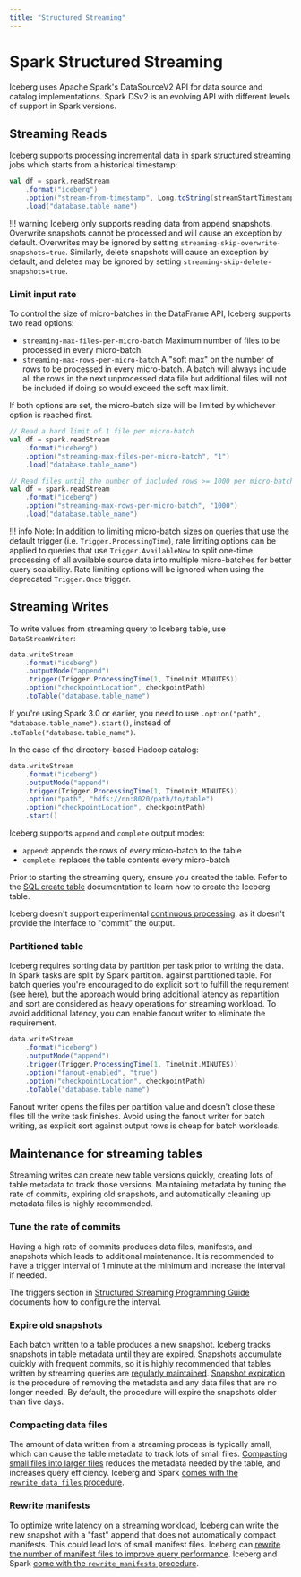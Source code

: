 ```yaml
---
title: "Structured Streaming"
---
```

<!--
 - Licensed to the Apache Software Foundation (ASF) under one or more
 - contributor license agreements.  See the NOTICE file distributed with
 - this work for additional information regarding copyright ownership.
 - The ASF licenses this file to You under the Apache License, Version 2.0
 - (the "License"); you may not use this file except in compliance with
 - the License.  You may obtain a copy of the License at
 -
 -   http://www.apache.org/licenses/LICENSE-2.0
 -
 - Unless required by applicable law or agreed to in writing, software
 - distributed under the License is distributed on an "AS IS" BASIS,
 - WITHOUT WARRANTIES OR CONDITIONS OF ANY KIND, either express or implied.
 - See the License for the specific language governing permissions and
 - limitations under the License.
 -->

# Spark Structured Streaming

Iceberg uses Apache Spark's DataSourceV2 API for data source and catalog implementations. Spark DSv2 is an evolving API with different levels of support in Spark versions.

## Streaming Reads

Iceberg supports processing incremental data in spark structured streaming jobs which starts from a historical timestamp:

```scala
val df = spark.readStream
    .format("iceberg")
    .option("stream-from-timestamp", Long.toString(streamStartTimestamp))
    .load("database.table_name")
```

!!! warning
    Iceberg only supports reading data from append snapshots. Overwrite snapshots cannot be processed and will cause an exception by default. Overwrites may be ignored by setting `streaming-skip-overwrite-snapshots=true`. Similarly, delete snapshots will cause an exception by default, and deletes may be ignored by setting `streaming-skip-delete-snapshots=true`.

### Limit input rate
To control the size of micro-batches in the DataFrame API, Iceberg supports two read options:

* `streaming-max-files-per-micro-batch` Maximum number of files to be processed in every micro-batch.
* `streaming-max-rows-per-micro-batch` A "soft max" on the number of rows to be processed in every micro-batch. A batch will always include all the rows in the next unprocessed data file but additional files will not be included if doing so would exceed the soft max limit.

If both options are set, the micro-batch size will be limited by whichever option is reached first.

```scala
// Read a hard limit of 1 file per micro-batch
val df = spark.readStream
    .format("iceberg")
    .option("streaming-max-files-per-micro-batch", "1")
    .load("database.table_name")
```

```scala
// Read files until the number of included rows >= 1000 per micro-batch
val df = spark.readStream
    .format("iceberg")
    .option("streaming-max-rows-per-micro-batch", "1000")
    .load("database.table_name")
```

!!! info
    Note: In addition to limiting micro-batch sizes on queries that use the default trigger (i.e. `Trigger.ProcessingTime`), rate limiting options can be applied to queries that use `Trigger.AvailableNow` to split one-time processing of all available source data into multiple micro-batches for better query scalability. Rate limiting options will be ignored when using the deprecated `Trigger.Once` trigger.

## Streaming Writes

To write values from streaming query to Iceberg table, use `DataStreamWriter`:

```scala
data.writeStream
    .format("iceberg")
    .outputMode("append")
    .trigger(Trigger.ProcessingTime(1, TimeUnit.MINUTES))
    .option("checkpointLocation", checkpointPath)
    .toTable("database.table_name")
```

If you're using Spark 3.0 or earlier, you need to use `.option("path", "database.table_name").start()`, instead of `.toTable("database.table_name")`.

In the case of the directory-based Hadoop catalog:

```scala
data.writeStream
    .format("iceberg")
    .outputMode("append")
    .trigger(Trigger.ProcessingTime(1, TimeUnit.MINUTES))
    .option("path", "hdfs://nn:8020/path/to/table") 
    .option("checkpointLocation", checkpointPath)
    .start()
```

Iceberg supports `append` and `complete` output modes:

* `append`: appends the rows of every micro-batch to the table
* `complete`: replaces the table contents every micro-batch

Prior to starting the streaming query, ensure you created the table. Refer to the [SQL create table](spark-ddl.md#create-table) documentation to learn how to create the Iceberg table.

Iceberg doesn't support experimental [continuous processing](https://spark.apache.org/docs/latest/structured-streaming-programming-guide.html#continuous-processing), as it doesn't provide the interface to "commit" the output.

### Partitioned table

Iceberg requires sorting data by partition per task prior to writing the data. In Spark tasks are split by Spark partition.
against partitioned table. For batch queries you're encouraged to do explicit sort to fulfill the requirement
(see [here](spark-writes.md#writing-distribution-modes)), but the approach would bring additional latency as
repartition and sort are considered as heavy operations for streaming workload. To avoid additional latency, you can
enable fanout writer to eliminate the requirement.

```scala
data.writeStream
    .format("iceberg")
    .outputMode("append")
    .trigger(Trigger.ProcessingTime(1, TimeUnit.MINUTES))
    .option("fanout-enabled", "true")
    .option("checkpointLocation", checkpointPath)
    .toTable("database.table_name")
```

Fanout writer opens the files per partition value and doesn't close these files till the write task finishes. Avoid using the fanout writer for batch writing, as explicit sort against output rows is cheap for batch workloads.

## Maintenance for streaming tables

Streaming writes can create new table versions quickly, creating lots of table metadata to track those versions.
Maintaining metadata by tuning the rate of commits, expiring old snapshots, and automatically cleaning up metadata files
is highly recommended.

### Tune the rate of commits

Having a high rate of commits produces data files, manifests, and snapshots which leads to additional maintenance. It is recommended to have a trigger interval of 1 minute at the minimum and increase the interval if needed.

The triggers section in [Structured Streaming Programming Guide](https://spark.apache.org/docs/latest/structured-streaming-programming-guide.html#triggers)
documents how to configure the interval.

### Expire old snapshots

Each batch written to a table produces a new snapshot. Iceberg tracks snapshots in table metadata until they are expired. Snapshots accumulate quickly with frequent commits, so it is highly recommended that tables written by streaming queries are [regularly maintained](maintenance.md#expire-snapshots). [Snapshot expiration](spark-procedures.md#expire_snapshots) is the procedure of removing the metadata and any data files that are no longer needed. By default, the procedure will expire the snapshots older than five days.

### Compacting data files

The amount of data written from a streaming process is typically small, which can cause the table metadata to track lots of small files. [Compacting small files into larger files](maintenance.md#compact-data-files) reduces the metadata needed by the table, and increases query efficiency. Iceberg and Spark [comes with the `rewrite_data_files` procedure](spark-procedures.md#rewrite_data_files).

### Rewrite manifests

To optimize write latency on a streaming workload, Iceberg can write the new snapshot with a "fast" append that does not automatically compact manifests.
This could lead lots of small manifest files. Iceberg can [rewrite the number of manifest files to improve query performance](maintenance.md#rewrite-manifests). Iceberg and Spark [come with the `rewrite_manifests` procedure](spark-procedures.md#rewrite_manifests).
